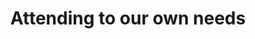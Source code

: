---
area: Communication Skills, calgary-cambridge-model
category: 16 - Calgary Cambridge Workshop
title: Attending to our own needs 
description: Attending to our own needs 
audio: /assets/audio/16 - Calgary Cambridge Workshop - 16 Attending to our own needs. Malcolm Thomas - MQ.mp3
article: 
www: 
keywords: Calgary, Cambridge, Model, attend, own, needs
youtube: 
soundcloud: 
---